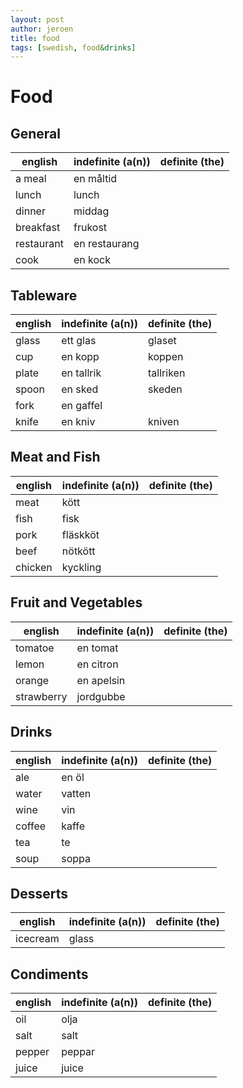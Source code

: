 ```yaml
---
layout: post
author: jeroen
title: food
tags: [swedish, food&drinks]
---
```


# Food

## General
| english | indefinite (a(n)) | definite (the) |
| ------- | ----------------- | -------------- |
| a meal | en måltid | |
| lunch | lunch | |
| dinner | middag | |
| breakfast | frukost | |
| restaurant | en restaurang | |
| cook | en kock | |


## Tableware
| english | indefinite (a(n)) | definite (the) |
| ------- | ----------------- | -------------- |
| glass | ett glas | glaset |
| cup | en kopp | koppen |
| plate | en tallrik | tallriken |
| spoon | en sked | skeden |
| fork | en gaffel | |
| knife | en kniv | kniven |


## Meat and Fish
| english | indefinite (a(n)) | definite (the) |
| ------- | ----------------- | -------------- |
| meat | kött | |
| fish | fisk
| pork | fläskköt | |
| beef | nötkött | |
| chicken | kyckling | |


## Fruit and Vegetables
| english | indefinite (a(n)) | definite (the) |
| ------- | ----------------- | -------------- |
| tomatoe | en tomat | |
| lemon | en citron | |
| orange | en apelsin | |
| strawberry | jordgubbe | |

## Drinks
| english | indefinite (a(n)) | definite (the) |
| ------- | ----------------- | -------------- |
| ale | en öl | |
| water | vatten | |
| wine | vin | |
| coffee | kaffe | |
| tea | te | |
| soup | soppa | |

## Desserts
| english | indefinite (a(n)) | definite (the) |
| ------- | ----------------- | -------------- |
| icecream | glass | |


## Condiments
| english | indefinite (a(n)) | definite (the) |
| ------- | ----------------- | -------------- |
| oil | olja | |
| salt | salt | |
| pepper | peppar | |
| juice | juice | |
